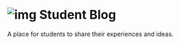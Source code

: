 
# ![img](https://www.kmit.in/images/kmit-bar.png) Student Blog


A place for students to share their experiences and ideas.
